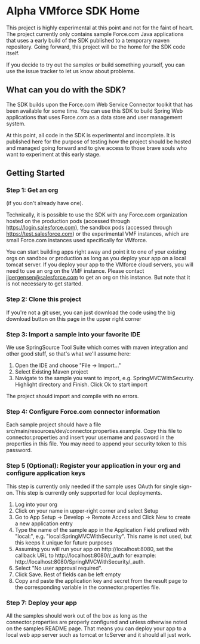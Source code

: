 Alpha VMforce SDK Home
======================

This project is highly experimental at this point and not for the faint of heart. The project currently only contains sample Force.com Java applications that uses a early build of the SDK published to a temporary maven repository. Going forward, this project will be the home for the SDK code itself.

If you decide to try out the samples or build something yourself, you can use the issue tracker to let us know about problems.

What can you do with the SDK?
-----------------------------

The SDK builds upon the Force.com Web Service Connector toolkit that has been available for some time. You can use this SDK to build Spring Web applications that uses Force.com as a data store and user management system.

At this point, all code in the SDK is experimental and incomplete. It is published here for the purpose of testing how the project should be hosted and managed going forward and to give access to those brave souls who want to experiment at this early stage.


Getting Started
---------------

### Step 1: Get an org

(if you don't already have one).

Technically, it is possible to use the SDK with any Force.com organization hosted on the production pods (accessed through https://login.salesforce.com), the sandbox pods (accessed through https://test.salesforce.com) or the experimental VMF instances, which are small Force.com instances used specifically for VMforce.

You can start building apps right away and point it to one of your existing orgs on sandbox or production as long as you deploy your app on a local tomcat server. If you deploy your app to the VMforce cloud servers, you will need to use an org on the VMF instance. Please contact jjoergensen@salesforce.com to get an org on this instance. But note that it is not necessary to get started.

### Step 2: Clone this project

If you're not a git user, you can just download the code using the big download button on this page in the upper right corner

### Step 3: Import a sample into your favorite IDE

We use SpringSource Tool Suite which comes with maven integration and other good stuff, so that's what we'll assume here:

1) Open the IDE and choose "File -> Import..."
2) Select Existing Maven project
3) Navigate to the sample you want to import, e.g. SpringMVCWithSecurity. Highlight directory and Finish. Click Ok to start import

The project should import and compile with no errors.

### Step 4: Configure Force.com connector information

Each sample project should have a file src/main/resources/dev/connector.properties.example. Copy this file to connector.properties and insert your username and password in the properties in this file. You may need to append your security token to this password.

### Step 5 (Optional): Register your application in your org and configure application keys

This step is currently only needed if the sample uses OAuth for single sign-on. This step is currently only supported for local deployments.

1) Log into your org
2) Click on your name in upper-right corner and select Setup
3) Go to App Setup -> Develop -> Remote Access and Click New to create a new application entry
4) Type the name of the sample app in the Application Field prefixed with "local:", e.g. "local:SpringMVCWithSecurity". This name is not used, but this keeps it unique for future purposes
5) Assuming you will run your app on http://localhost:8080, set the callback URL to http://localhost:8080/<appname>/_auth for example: http://localhost:8080/SpringMVCWithSecurity/_auth.
6) Select "No user approval required".
7) Click Save. Rest of fields can be left empty
8) Copy and paste the application key and secret from the result page to the corresponding variable in the connector.properties file.


### Step 7: Deploy your app

All the samples should work out of the box as long as the connector.properties are properly configured and unless otherwise noted on the samples README page. That means you can deploy your app to a local web app server such as tomcat or tcServer and it should all just work.

